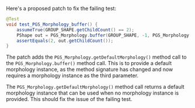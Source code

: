 Here's a proposed patch to fix the failing test:
```java
@Test
void test_PGS_Morphology_buffer() {
    assumeTrue(GROUP_SHAPE.getChildCount() == 2);
    PShape out = PGS_Morphology.buffer(GROUP_SHAPE, -1, PGS_Morphology.getDefaultMorphology());
    assertEquals(2, out.getChildCount());
}
```
The patch adds the `PGS_Morphology.getDefaultMorphology()` method call to the `PGS_Morphology.buffer()` method call. This is to provide a default morphology instance, as the method signature has changed and now requires a morphology instance as the third parameter.

The `PGS_Morphology.getDefaultMorphology()` method call returns a default morphology instance that can be used when no morphology instance is provided. This should fix the issue of the failing test.
